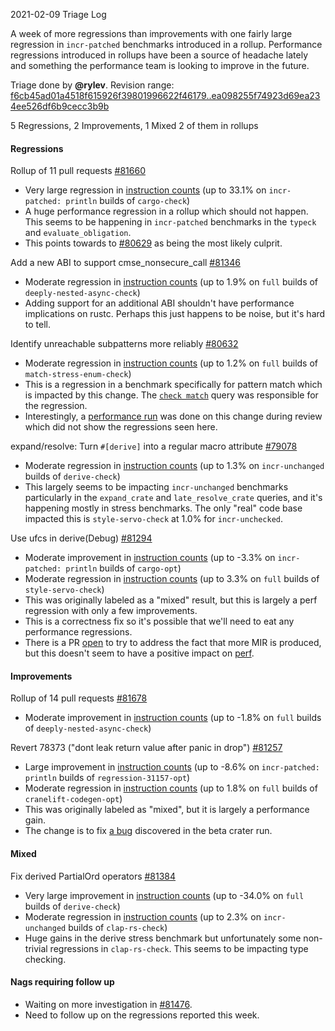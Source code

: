 
2021-02-09 Triage Log

A week of more regressions than improvements with one fairly large regression in `incr-patched` benchmarks introduced in a rollup. Performance regressions introduced in rollups have been a source of headache lately and something the performance team is looking to improve in the future. 

Triage done by **@rylev**.
Revision range: [f6cb45ad01a4518f615926f39801996622f46179..ea098255f74923d69ea234ee526df6b9cecc3b9b](https://perf.rust-lang.org/?start=f6cb45ad01a4518f615926f39801996622f46179&end=ea098255f74923d69ea234ee526df6b9cecc3b9b&absolute=false&stat=instructions%3Au)

5 Regressions, 2 Improvements, 1 Mixed
2 of them in rollups

#### Regressions

Rollup of 11 pull requests [#81660](https://github.com/rust-lang/rust/issues/81660)
- Very large regression in [instruction counts](https://perf.rust-lang.org/compare.html?start=f6cb45ad01a4518f615926f39801996622f46179&end=a3ed564c130ec3f19e933a9ea31faca5a717ce91&stat=instructions:u) (up to 33.1% on `incr-patched: println` builds of `cargo-check`)
- A huge performance regression in a rollup which should not happen. This seems to be happening in `incr-patched` benchmarks in the `typeck` and `evaluate_obligation`.
- This points towards to [#80629](https://github.com/rust-lang/rust/pull/80629) as being the most likely culprit.

Add a new ABI to support cmse_nonsecure_call [#81346](https://github.com/rust-lang/rust/issues/81346)
- Moderate regression in [instruction counts](https://perf.rust-lang.org/compare.html?start=e6a0f3cdf3801394a53ffa42683385d94b02c772&end=b593389edbaa9ea0c90f0ed419283842f534e50a&stat=instructions:u) (up to 1.9% on `full` builds of `deeply-nested-async-check`)
- Adding support for an additional ABI shouldn't have performance implications on rustc. Perhaps this just happens to be noise, but it's hard to tell.

Identify unreachable subpatterns more reliably [#80632](https://github.com/rust-lang/rust/issues/80632)
- Moderate regression in [instruction counts](https://perf.rust-lang.org/compare.html?start=5a5f3a980c0d2afd55f2162300339471378e341f&end=36ecbc94eb6be90bc38b2d0fdd4bfac3f34d9923&stat=instructions:u) (up to 1.2% on `full` builds of `match-stress-enum-check`)
- This is a regression in a benchmark specifically for pattern match which is impacted by this change. The [`check match`](https://perf.rust-lang.org/detailed-query.html?commit=36ecbc94eb6be90bc38b2d0fdd4bfac3f34d9923&base_commit=5a5f3a980c0d2afd55f2162300339471378e341f&benchmark=match-stress-enum-check&run_name=full) query was responsible for the regression.
- Interestingly, a [performance run](https://perf.rust-lang.org/compare.html?start=fde692739576089729885b7f79aa2232cb9778c5&end=6e126cb311d93b2142d8eae09719d614926e04b7) was done on this change during review which did not show the regressions seen here.

expand/resolve: Turn `#[derive]` into a regular macro attribute [#79078](https://github.com/rust-lang/rust/issues/79078)
- Moderate regression in [instruction counts](https://perf.rust-lang.org/compare.html?start=36ecbc94eb6be90bc38b2d0fdd4bfac3f34d9923&end=9778068cbc1e06cc3685422323ff38a2f397de26&stat=instructions:u) (up to 1.3% on `incr-unchanged` builds of `derive-check`)
- This largely seems to be impacting `incr-unchanged` benchmarks particularly in the `expand_crate` and `late_resolve_crate` queries, and it's happening mostly in stress benchmarks. The only "real" code base impacted this is `style-servo-check` at 1.0% for `incr-unchecked`.

Use ufcs in derive(Debug) [#81294](https://github.com/rust-lang/rust/issues/81294)
- Moderate improvement in [instruction counts](https://perf.rust-lang.org/compare.html?start=6ad11e2e25919b75ebbc36d7910f2a1126a7e873&end=186f7ae5b04d31d8ccd1746ac63cdf1ab4bc2354&stat=instructions:u) (up to -3.3% on `incr-patched: println` builds of `cargo-opt`)
- Moderate regression in [instruction counts](https://perf.rust-lang.org/compare.html?start=6ad11e2e25919b75ebbc36d7910f2a1126a7e873&end=186f7ae5b04d31d8ccd1746ac63cdf1ab4bc2354&stat=instructions:u) (up to 3.3% on `full` builds of `style-servo-check`)
- This was originally labeled as a "mixed" result, but this is largely a perf regression with only a few improvements. 
- This is a correctness fix so it's possible that we'll need to eat any performance regressions.
- There is a PR [open](https://github.com/rust-lang/rust/pull/81760) to try to address the fact that more MIR is produced, but this doesn't seem to have a positive impact on [perf](https://perf.rust-lang.org/compare.html?start=822ebfd2c43fbe466da8ae34ffe3ce6cba2e8336&end=d589fc7d554c7ecdab26eb7ae07fd6dc7e8280f7).

#### Improvements

Rollup of 14 pull requests [#81678](https://github.com/rust-lang/rust/issues/81678)
- Moderate improvement in [instruction counts](https://perf.rust-lang.org/compare.html?start=368275062fb655c1f36e0398f88b15379a1f3c93&end=d95d4f0189e02ac2cd9056a0b39b0d5ab94fe69e&stat=instructions:u) (up to -1.8% on `full` builds of `deeply-nested-async-check`)

Revert 78373 ("dont leak return value after panic in drop") [#81257](https://github.com/rust-lang/rust/issues/81257)
- Large improvement in [instruction counts](https://perf.rust-lang.org/compare.html?start=f9435f4c92651d67d5dbaba13c5606c4c4fc1327&end=5605b5d693ac0aba5b506923e3e99ec927969d04&stat=instructions:u) (up to -8.6% on `incr-patched: println` builds of `regression-31157-opt`)
- Moderate regression in [instruction counts](https://perf.rust-lang.org/compare.html?start=f9435f4c92651d67d5dbaba13c5606c4c4fc1327&end=5605b5d693ac0aba5b506923e3e99ec927969d04&stat=instructions:u) (up to 1.8% on `full` builds of `cranelift-codegen-opt`)
- This was originally labeled as "mixed", but it is largely a performance gain.
- The change is to fix [a bug](https://github.com/rust-lang/rust/issues/80949) discovered in the beta crater run.

#### Mixed

Fix derived PartialOrd operators  [#81384](https://github.com/rust-lang/rust/issues/81384)
- Very large improvement in [instruction counts](https://perf.rust-lang.org/compare.html?start=f4008fe94935d05ffb3a48fc5b7149070bb45550&end=c648bd55580a918d6f26f39bc167913a9da5ae3d&stat=instructions:u) (up to -34.0% on `full` builds of `derive-check`)
- Moderate regression in [instruction counts](https://perf.rust-lang.org/compare.html?start=f4008fe94935d05ffb3a48fc5b7149070bb45550&end=c648bd55580a918d6f26f39bc167913a9da5ae3d&stat=instructions:u) (up to 2.3% on `incr-unchanged` builds of `clap-rs-check`)
- Huge gains in the derive stress benchmark but unfortunately some non-trivial regressions in `clap-rs-check`. This seems to be impacting type checking.

#### Nags requiring follow up

- Waiting on more investigation in [#81476](https://github.com/rust-lang/rust/issues/81476).
- Need to follow up on the regressions reported this week.

